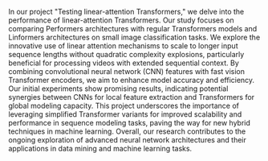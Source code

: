 In our project "Testing linear-attention Transformers," we delve into the performance of linear-attention Transformers. 
Our study focuses on comparing Performers architectures with regular Transformers models and Linformers architectures on small image classification tasks. 
We explore the innovative use of linear attention mechanisms to scale to longer input sequence lengths without quadratic complexity explosions, 
particularly beneficial for processing videos with extended sequential context. By combining convolutional neural network (CNN) features with fast 
vision Transformer encoders, we aim to enhance model accuracy and efficiency. Our initial experiments show promising results, indicating potential 
synergies between CNNs for local feature extraction and Transformers for global modeling capacity. This project underscores the importance of leveraging 
simplified Transformer variants for improved scalability and performance in sequence modeling tasks, paving the way for new hybrid techniques in machine learning. 
Overall, our research contributes to the ongoing exploration of advanced neural network architectures and their applications in data mining and machine learning tasks.

